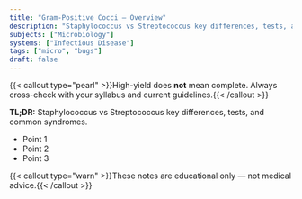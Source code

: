 ```yaml
---
title: "Gram-Positive Cocci — Overview"
description: "Staphylococcus vs Streptococcus key differences, tests, and common syndromes."
subjects: ["Microbiology"]
systems: ["Infectious Disease"]
tags: ["micro", "bugs"]
draft: false
---
```


{{< callout type="pearl" >}}High-yield does **not** mean complete. Always cross-check with your syllabus and current guidelines.{{< /callout >}}  

**TL;DR:** Staphylococcus vs Streptococcus key differences, tests, and common syndromes.

- Point 1  
- Point 2  
- Point 3

{{< callout type="warn" >}}These notes are educational only — not medical advice.{{< /callout >}}
